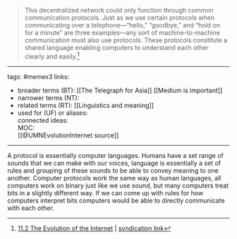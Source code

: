 > This decentralized network could only function through common communication protocols. Just as we use certain protocols when communicating over a telephone—“hello,” “goodbye,” and “hold on for a minute” are three examples—any sort of machine-to-machine communication must also use protocols. These protocols constitute a shared language enabling computers to understand each other clearly and easily.[^1]

[^1]: [11.2 The Evolution of the Internet](https://open.lib.umn.edu/mediaandculture/chapter/11-2-the-evolution-of-the-internet/) | [syndication link](tk) 

---
tags: #memex3
links:  
- broader terms (BT):  [[The Telegraph for Asia]] [[Medium is important]] 
- narrower terms (NT):  
- related terms (RT):  [[Linguistics and meaning]]
- used for (UF) or aliases:  
connected ideas:  
MOC:  
[[@UMNEvolutionInternet source]]

---
A protocol is essentially computer languages. Humans have a set range of sounds that we can make with our voices, language is essentially a set of rules and grouping of these sounds to be able to convey meaning to one another. Computer protocols work the same way as human languages, all computers work on binary just like we use sound, but many computers treat bits in a slightly different way. If we can come up with rules for how computers interpret bits computers would be able to directly communicate with each other. 

